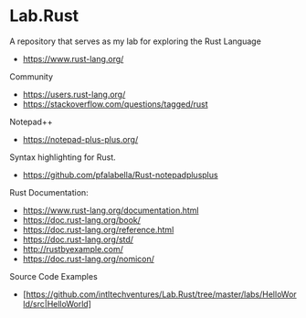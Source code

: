# Lab.Rust
A repository that serves as my lab for exploring the Rust Language
* https://www.rust-lang.org/

Community
* https://users.rust-lang.org/
* https://stackoverflow.com/questions/tagged/rust

Notepad++ 
* https://notepad-plus-plus.org/

Syntax highlighting for Rust.
* https://github.com/pfalabella/Rust-notepadplusplus

Rust Documentation:
* https://www.rust-lang.org/documentation.html
* https://doc.rust-lang.org/book/
* https://doc.rust-lang.org/reference.html
* https://doc.rust-lang.org/std/
* http://rustbyexample.com/ 
* https://doc.rust-lang.org/nomicon/ 

Source Code Examples
* [https://github.com/intltechventures/Lab.Rust/tree/master/labs/HelloWorld/src|HelloWorld]
